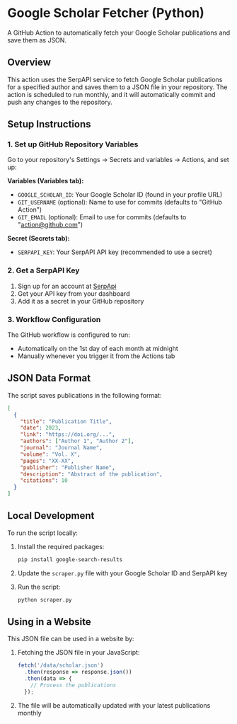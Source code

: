 # Google Scholar Fetcher (Python)

A GitHub Action to automatically fetch your Google Scholar publications and save them as JSON.

## Overview

This action uses the SerpAPI service to fetch Google Scholar publications for a specified author and saves them to a JSON file in your repository. The action is scheduled to run monthly, and it will automatically commit and push any changes to the repository.

## Setup Instructions

### 1. Set up GitHub Repository Variables

Go to your repository's Settings → Secrets and variables → Actions, and set up:

**Variables (Variables tab):**
- `GOOGLE_SCHOLAR_ID`: Your Google Scholar ID (found in your profile URL)
- `GIT_USERNAME` (optional): Name to use for commits (defaults to "GitHub Action")
- `GIT_EMAIL` (optional): Email to use for commits (defaults to "action@github.com")

**Secret (Secrets tab):**
- `SERPAPI_KEY`: Your SerpAPI API key (recommended to use a secret)

### 2. Get a SerpAPI Key

1. Sign up for an account at [SerpApi](https://serpapi.com/)
2. Get your API key from your dashboard
3. Add it as a secret in your GitHub repository

### 3. Workflow Configuration

The GitHub workflow is configured to run:
- Automatically on the 1st day of each month at midnight
- Manually whenever you trigger it from the Actions tab

## JSON Data Format

The script saves publications in the following format:

```json
[
  {
    "title": "Publication Title",
    "date": 2023,
    "link": "https://doi.org/...",
    "authors": ["Author 1", "Author 2"],
    "journal": "Journal Name",
    "volume": "Vol. X",
    "pages": "XX-XX",
    "publisher": "Publisher Name",
    "description": "Abstract of the publication",
    "citations": 10
  }
]
```

## Local Development

To run the script locally:

1. Install the required packages:
   ```bash
   pip install google-search-results
   ```

2. Update the `scraper.py` file with your Google Scholar ID and SerpAPI key
3. Run the script:
   ```bash
   python scraper.py
   ```

## Using in a Website

This JSON file can be used in a website by:

1. Fetching the JSON file in your JavaScript:
   ```javascript
   fetch('/data/scholar.json')
     .then(response => response.json())
     .then(data => {
       // Process the publications
     });
   ```

2. The file will be automatically updated with your latest publications monthly 